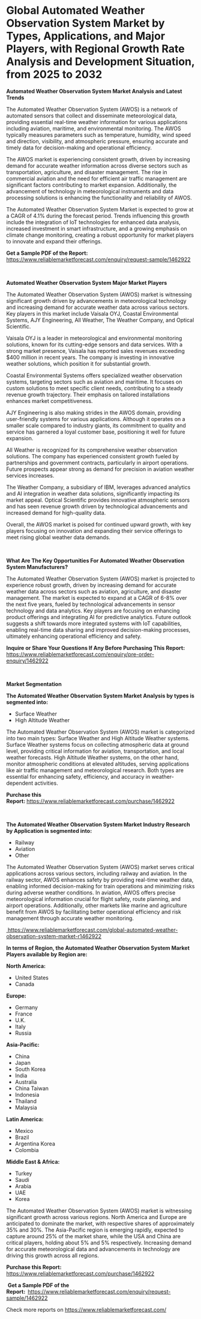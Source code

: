 <p><h1>Global Automated Weather Observation System Market by Types, Applications, and Major Players, with Regional Growth Rate Analysis and Development Situation, from 2025 to 2032</h1></p><p><strong>Automated Weather Observation System Market Analysis and Latest Trends</strong></p>
<p><p>The Automated Weather Observation System (AWOS) is a network of automated sensors that collect and disseminate meteorological data, providing essential real-time weather information for various applications including aviation, maritime, and environmental monitoring. The AWOS typically measures parameters such as temperature, humidity, wind speed and direction, visibility, and atmospheric pressure, ensuring accurate and timely data for decision-making and operational efficiency.</p><p>The AWOS market is experiencing consistent growth, driven by increasing demand for accurate weather information across diverse sectors such as transportation, agriculture, and disaster management. The rise in commercial aviation and the need for efficient air traffic management are significant factors contributing to market expansion. Additionally, the advancement of technology in meteorological instruments and data processing solutions is enhancing the functionality and reliability of AWOS.</p><p>The Automated Weather Observation System Market is expected to grow at a CAGR of 4.1% during the forecast period. Trends influencing this growth include the integration of IoT technologies for enhanced data analysis, increased investment in smart infrastructure, and a growing emphasis on climate change monitoring, creating a robust opportunity for market players to innovate and expand their offerings.</p></p>
<p><strong>Get a Sample PDF of the Report:&nbsp;</strong> <a href="https://www.reliablemarketforecast.com/enquiry/request-sample/1462922?utm_campaign=2011&utm_medium=2&utm_source=Github&utm_content=ia&utm_term=09042025&utm_id=automated-weather-observation-system">https://www.reliablemarketforecast.com/enquiry/request-sample/1462922</a></p>
<p>&nbsp;</p>
<p><strong>Automated Weather Observation System Major Market Players</strong></p>
<p><p>The Automated Weather Observation System (AWOS) market is witnessing significant growth driven by advancements in meteorological technology and increasing demand for accurate weather data across various sectors. Key players in this market include Vaisala OYJ, Coastal Environmental Systems, AJY Engineering, All Weather, The Weather Company, and Optical Scientific.</p><p>Vaisala OYJ is a leader in meteorological and environmental monitoring solutions, known for its cutting-edge sensors and data services. With a strong market presence, Vaisala has reported sales revenues exceeding $400 million in recent years. The company is investing in innovative weather solutions, which position it for substantial growth.</p><p>Coastal Environmental Systems offers specialized weather observation systems, targeting sectors such as aviation and maritime. It focuses on custom solutions to meet specific client needs, contributing to a steady revenue growth trajectory. Their emphasis on tailored installations enhances market competitiveness.</p><p>AJY Engineering is also making strides in the AWOS domain, providing user-friendly systems for various applications. Although it operates on a smaller scale compared to industry giants, its commitment to quality and service has garnered a loyal customer base, positioning it well for future expansion.</p><p>All Weather is recognized for its comprehensive weather observation solutions. The company has experienced consistent growth fueled by partnerships and government contracts, particularly in airport operations. Future prospects appear strong as demand for precision in aviation weather services increases.</p><p>The Weather Company, a subsidiary of IBM, leverages advanced analytics and AI integration in weather data solutions, significantly impacting its market appeal. Optical Scientific provides innovative atmospheric sensors and has seen revenue growth driven by technological advancements and increased demand for high-quality data.</p><p>Overall, the AWOS market is poised for continued upward growth, with key players focusing on innovation and expanding their service offerings to meet rising global weather data demands.</p></p>
<p>&nbsp;</p>
<p><strong>What Are The Key Opportunities For Automated Weather Observation System Manufacturers?</strong></p>
<p><p>The Automated Weather Observation System (AWOS) market is projected to experience robust growth, driven by increasing demand for accurate weather data across sectors such as aviation, agriculture, and disaster management. The market is expected to expand at a CAGR of 6-8% over the next five years, fueled by technological advancements in sensor technology and data analytics. Key players are focusing on enhancing product offerings and integrating AI for predictive analytics. Future outlook suggests a shift towards more integrated systems with IoT capabilities, enabling real-time data sharing and improved decision-making processes, ultimately enhancing operational efficiency and safety.</p></p>
<p><strong>Inquire or Share Your Questions If Any Before Purchasing This Report:</strong> <a href="https://www.reliablemarketforecast.com/enquiry/pre-order-enquiry/1462922?utm_campaign=2011&utm_medium=2&utm_source=Github&utm_content=ia&utm_term=09042025&utm_id=automated-weather-observation-system">https://www.reliablemarketforecast.com/enquiry/pre-order-enquiry/1462922</a></p>
<p>&nbsp;</p>
<p><strong>Market Segmentation</strong></p>
<p><strong>The Automated Weather Observation System Market Analysis by types is segmented into:</strong></p>
<p><ul><li>Surface Weather</li><li>High Altitude Weather</li></ul></p>
<p><p>The Automated Weather Observation System (AWOS) market is categorized into two main types: Surface Weather and High Altitude Weather systems. Surface Weather systems focus on collecting atmospheric data at ground level, providing critical information for aviation, transportation, and local weather forecasts. High Altitude Weather systems, on the other hand, monitor atmospheric conditions at elevated altitudes, serving applications like air traffic management and meteorological research. Both types are essential for enhancing safety, efficiency, and accuracy in weather-dependent activities.</p></p>
<p><strong>Purchase this Report:&nbsp;</strong><a href="https://www.reliablemarketforecast.com/purchase/1462922?utm_campaign=2011&utm_medium=2&utm_source=Github&utm_content=ia&utm_term=09042025&utm_id=automated-weather-observation-system">https://www.reliablemarketforecast.com/purchase/1462922</a></p>
<p>&nbsp;</p>
<p><strong>The Automated Weather Observation System Market Industry Research by Application is segmented into:</strong></p>
<p><ul><li>Railway</li><li>Aviation</li><li>Other</li></ul></p>
<p><p>The Automated Weather Observation System (AWOS) market serves critical applications across various sectors, including railway and aviation. In the railway sector, AWOS enhances safety by providing real-time weather data, enabling informed decision-making for train operations and minimizing risks during adverse weather conditions. In aviation, AWOS offers precise meteorological information crucial for flight safety, route planning, and airport operations. Additionally, other markets like marine and agriculture benefit from AWOS by facilitating better operational efficiency and risk management through accurate weather monitoring.</p></p>
<p><a href="https://www.reliablemarketforecast.com/global-automated-weather-observation-system-market-r1462922?utm_campaign=2011&utm_medium=2&utm_source=Github&utm_content=ia&utm_term=09042025&utm_id=automated-weather-observation-system">&nbsp;https://www.reliablemarketforecast.com/global-automated-weather-observation-system-market-r1462922</a></p>
<p><strong>In terms of Region, the Automated Weather Observation System Market Players available by Region are:</strong></p>
<p>
    <p> <strong> North America: </strong>
        <ul>
            <li>United States</li>
            <li>Canada</li>
        </ul>
        </p> 
    <p> <strong> Europe: </strong>
        <ul>
            <li>Germany</li>
            <li>France</li>
            <li>U.K.</li>
            <li>Italy</li>
            <li>Russia</li>
        </ul>
        </p> 
    <p> <strong> Asia-Pacific: </strong>
        <ul>
            <li>China</li>
            <li>Japan</li>
            <li>South Korea</li>
            <li>India</li>
            <li>Australia</li>
            <li>China Taiwan</li>
            <li>Indonesia</li>
            <li>Thailand</li>
            <li>Malaysia</li>
        </ul>
        </p> 
    <p> <strong> Latin America: </strong>
        <ul>
            <li>Mexico</li>
            <li>Brazil</li>
            <li>Argentina Korea</li>
            <li>Colombia</li>
        </ul>
        </p> 
    <p> <strong> Middle East & Africa: </strong>
        <ul>
            <li>Turkey</li>
            <li>Saudi</li>
            <li>Arabia</li>
            <li>UAE</li>
            <li>Korea</li>
        </ul>
    </p>
    </p>
<p><p>The Automated Weather Observation System (AWOS) market is witnessing significant growth across various regions. North America and Europe are anticipated to dominate the market, with respective shares of approximately 35% and 30%. The Asia-Pacific region is emerging rapidly, expected to capture around 25% of the market share, while the USA and China are critical players, holding about 5% and 5% respectively. Increasing demand for accurate meteorological data and advancements in technology are driving this growth across all regions.</p></p>
<p><strong>Purchase this Report: </strong><a href="https://www.reliablemarketforecast.com/purchase/1462922?utm_campaign=2011&utm_medium=2&utm_source=Github&utm_content=ia&utm_term=09042025&utm_id=automated-weather-observation-system">https://www.reliablemarketforecast.com/purchase/1462922</a></p>
<p>&nbsp;<strong>Get a Sample PDF of the Report:&nbsp;&nbsp;</strong><a href="https://www.reliablemarketforecast.com/enquiry/request-sample/1462922?utm_campaign=2011&utm_medium=2&utm_source=Github&utm_content=ia&utm_term=09042025&utm_id=automated-weather-observation-system">https://www.reliablemarketforecast.com/enquiry/request-sample/1462922</a></p>
<p><strong></strong></p>
<p>Check more reports on <a href="https://www.reliablemarketforecast.com/?utm_campaign=2011&utm_medium=2&utm_source=Github&utm_content=ia&utm_term=09042025&utm_id=automated-weather-observation-system">https://www.reliablemarketforecast.com/</a></p>